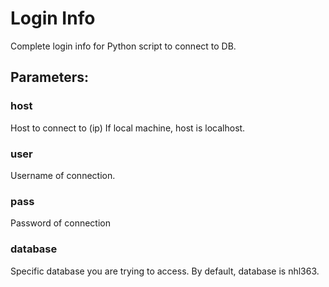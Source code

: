 # Login Info
Complete login info for Python script to connect to DB.

## **Parameters**:
### host
Host to connect to (ip)
If local machine, host is localhost.
### user
Username of connection.
### pass
Password of connection
### database
Specific database you are trying to access.
By default, database is nhl363.
